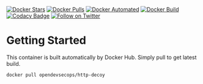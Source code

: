 [![Docker Stars](https://img.shields.io/docker/stars/opendevsecops/http-decoy.svg)](https://hub.docker.com/r/opendevsecops/ssh-decoy/)
[![Docker Pulls](https://img.shields.io/docker/pulls/opendevsecops/http-decoy.svg)](https://hub.docker.com/r/opendevsecops/ssh-decoy/)
[![Docker Automated](https://img.shields.io/docker/automated/opendevsecops/http-decoy.svg)](https://hub.docker.com/r/opendevsecops/ssh-decoy/)
[![Docker Build](https://img.shields.io/docker/build/opendevsecops/http-decoy.svg)](https://hub.docker.com/r/opendevsecops/ssh-decoy/)
[![Codacy Badge](https://api.codacy.com/project/badge/Grade/a8defacbfe4b4143bd2543cc4779ed26)](https://www.codacy.com/app/OpenDevSecOps/docker-http-decoy?utm_source=github.com&amp;utm_medium=referral&amp;utm_content=opendevsecops/docker-http-decoy&amp;utm_campaign=Badge_Grade)
[![Follow on Twitter](https://img.shields.io/twitter/follow/opendevsecops.svg?logo=twitter)](https://twitter.com/opendevsecops)

# Getting Started

This container is built automatically by Docker Hub. Simply pull to get latest build.

```sh
docker pull opendevsecops/http-decoy
```
